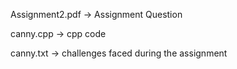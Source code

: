 Assignment2.pdf -> Assignment Question

canny.cpp -> cpp code

canny.txt -> challenges faced during the assignment
